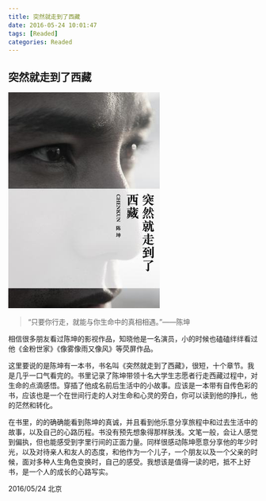 ```yaml
---
title: 突然就走到了西藏
date: 2016-05-24 10:01:47
tags: [Readed]
categories: Readed
---
```


## 突然就走到了西藏

![突然就走到了西藏](/images/read/read_trjzdlxz.jpg)
>“只要你行走，就能与你生命中的真相相遇。”——陈坤

相信很多朋友看过陈坤的影视作品，知晓他是一名演员，小的时候也磕磕绊绊看过他《金粉世家》《像雾像雨又像风》等荧屏作品。

这里要说的是陈坤有一本书，书名叫《突然就走到了西藏》，很短，十个章节。我是几乎一口气看完的。书里记录了陈坤带领十名大学生志愿者行走西藏过程中，对生命的点滴感悟。穿插了他成名前后生活中的小故事。应该是一本带有自传色彩的书，应该也是一个在世间行走的人对生命和心灵的旁白，你可以读到他的挣扎，他的茫然和转化。

在书里，的的确确能看到陈坤的真诚，并且看到他乐意分享旅程中和过去生活中的故事，以及自己的心路历程。书没有预先想象得那样肤浅。文笔一般，会让人感觉到偏执，但也能感受到字里行间的正面力量。同样很感动陈坤愿意分享他的年少时光，以及对待亲人和友人的态度，和他作为一个儿子，一个朋友以及一个父亲的时候，面对多种人生角色变换时，自己的感受。我想该是值得一读的吧，抵不上好书，是一个人的成长的心路写实。

2016/05/24 北京